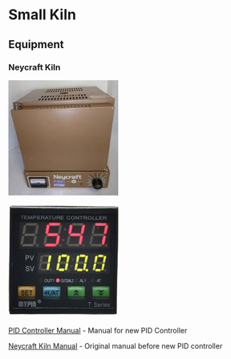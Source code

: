 # Small Kiln

## Equipment

### Neycraft Kiln

![](../.gitbook/assets/image%20%2839%29.png)

![](../.gitbook/assets/image%20%284%29.png)

[PID Controller Manual](https://drive.google.com/open?id=1ovQMQQ7gxZzBNFkeDGTcoV1eUcMT1aSo) - Manual for new PID Controller

[Neycraft Kiln Manual](https://drive.google.com/open?id=16keMdt3azUtFpx0ax8TyIpzapcICosk5) - Original manual before new PID controller




